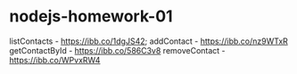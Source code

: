 # nodejs-homework-01

listContacts - https://ibb.co/1dgJS42;
addContact - https://ibb.co/nz9WTxR
getContactById - https://ibb.co/586C3v8
removeContact -https://ibb.co/WPvxRW4
